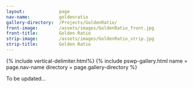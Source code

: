```yaml
---
layout:             page
nav-name:           goldenratio
gallery-directory:  /Projects/GoldenRatio/
front-image:        /assets/images/GoldenRatio_front.jpg
front-title:        Golden Ratio
strip-image:        /assets/images/GoldenRatio_strip.jpg
strip-title:        Golden Ratio
---
```

{% include vertical-delimiter.html%}
{% include pswp-gallery.html name = page.nav-name directory = page.gallery-directory %}

To be updated...
